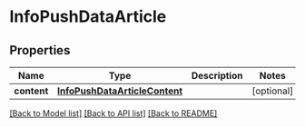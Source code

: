 # InfoPushDataArticle


## Properties
Name | Type | Description | Notes
------------ | ------------- | ------------- | -------------
**content** | [**InfoPushDataArticleContent**](InfoPushDataArticleContent.md) |  | [optional] 

[[Back to Model list]](../README.md#documentation-for-models) [[Back to API list]](../README.md#documentation-for-api-endpoints) [[Back to README]](../README.md)


